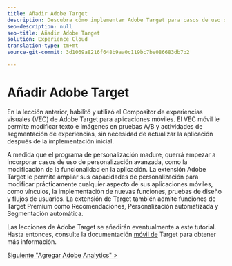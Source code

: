 ```yaml
---
title: Añadir Adobe Target
description: Descubra cómo implementar Adobe Target para casos de uso de personalización avanzada. Esta lección forma parte del tutorial Implementación de Experience Cloud en aplicaciones móviles Android.
seo-description: null
seo-title: Añadir Adobe Target
solution: Experience Cloud
translation-type: tm+mt
source-git-commit: 3d1069a8216f648b9aa0c119bc7be086683db7b2

---
```



# Añadir Adobe Target

En la lección anterior, habilitó y utilizó el Compositor de experiencias visuales (VEC) de Adobe Target para aplicaciones móviles. El VEC móvil le permite modificar texto e imágenes en pruebas A/B y actividades de segmentación de experiencias, sin necesidad de actualizar la aplicación después de la implementación inicial.

A medida que el programa de personalización madure, querrá empezar a incorporar casos de uso de personalización avanzada, como la modificación de la funcionalidad en la aplicación. La extensión Adobe Target le permite ampliar sus capacidades de personalización para modificar prácticamente cualquier aspecto de sus aplicaciones móviles, como vínculos, la implementación de nuevas funciones, pruebas de diseño y flujos de usuarios. La extensión de Target también admite funciones de Target Premium como Recomendaciones, Personalización automatizada y Segmentación automática.

Las lecciones de Adobe Target se añadirán eventualmente a este tutorial. Hasta entonces, consulte la documentación [móvil de](https://aep-sdks.gitbook.io/docs/using-mobile-extensions/adobe-target) Target para obtener más información.

[Siguiente "Agregar Adobe Analytics" &gt;](analytics.md)